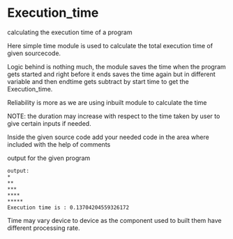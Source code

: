 # Execution_time
calculating the execution time of a program

Here simple time module is used to calculate the total execution time of given sourcecode.

Logic behind is nothing much, the module saves the time when the program gets started and right before it ends saves the time again but in different variable and then endtime gets subtract by start time to get the Execution_time.

Reliability is more as we are using inbuilt module to calculate the time

NOTE: the duration may increase with respect to the time taken by user to give certain inputs if needed.

Inside the given source code add your needed code in the area where included with the help of comments

output for the given program

    output:
    *
    **
    ***
    ****
    *****
    Execution time is : 0.13704204559326172

Time may vary device to device as the component used to built them have different processing rate.
